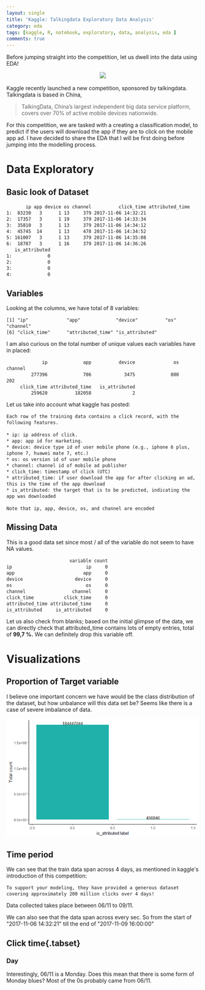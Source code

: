 ```yaml
---
layout: single
title: 'Kaggle: Talkingdata Exploratory Data Analysis'
category: eda
tags: [kaggle, R, notebook, exploratory, data, analysis, eda ]
comments: true
---
```


Before jumping straight into the competition, let us dwell into the data using EDA!

<script src="https://cdn.mathjax.org/mathjax/latest/MathJax.js?config=TeX-AMS-MML_HTMLorMML" type="text/javascript"></script>


<center><img src="https://kaggle2.blob.core.windows.net/competitions/kaggle/5340/logos/front_page.png"></center>


Kaggle recently launched a new competition, sponsored by talkingdata. Talkingdata is based in China, 

> TalkingData, China’s largest independent big data service platform, covers over 70% of active mobile devices nationwide.

For this competition, we are tasked with a creating a classification model, to predict if the users will download the app if they are to click on the mobile app ad. I have decided to share the EDA that I will be first doing before jumping into the modelling process. 

# Data Exploratory 

## Basic look of Dataset 

```text
       ip app device os channel          click_time attributed_time
1:  83230   3      1 13     379 2017-11-06 14:32:21                
2:  17357   3      1 19     379 2017-11-06 14:33:34                
3:  35810   3      1 13     379 2017-11-06 14:34:12                
4:  45745  14      1 13     478 2017-11-06 14:34:52                
5: 161007   3      1 13     379 2017-11-06 14:35:08                
6:  18787   3      1 16     379 2017-11-06 14:36:26                
   is_attributed
1:             0
2:             0
3:             0
4:             0
```

## Variables

Looking at the columns, we have total of 8 variables: 

```text
[1] "ip"              "app"             "device"          "os"              "channel"        
[6] "click_time"      "attributed_time" "is_attributed"  
```

I am also curious on the total number of unique values each variables have in placed: 

```text
             ip             app          device              os         channel 
         277396             706            3475             800             202 
     click_time attributed_time   is_attributed 
         259620          182058               2 
```
             
Let us take into account what kaggle has posted:  


```text 
Each row of the training data contains a click record, with the following features.

* ip: ip address of click.
* app: app id for marketing.
* device: device type id of user mobile phone (e.g., iphone 6 plus, iphone 7, huawei mate 7, etc.)
* os: os version id of user mobile phone
* channel: channel id of mobile ad publisher
* click_time: timestamp of click (UTC)
* attributed_time: if user download the app for after clicking an ad, this is the time of the app download
* is_attributed: the target that is to be predicted, indicating the app was downloaded

Note that ip, app, device, os, and channel are encoded
```


## Missing Data 

This is a good data set since most / all of the variable do not seem to have NA values.

```text 
                       variable count
ip                           ip     0
app                         app     0
device                   device     0
os                           os     0
channel                 channel     0
click_time           click_time     0
attributed_time attributed_time     0
is_attributed     is_attributed     0
```

Let us also check from blanks; based on the initial glimpse of the data, we can directly check that attributed_time contains lots of empty entries, total of **99,7 %.** We can definitely drop this variable off.  

# Visualizations


## Proportion of Target variable 

I believe one important concern we have would be the class distribution of the dataset, but how unbalance will this data set be? Seems like there is a case of severe imbalance of data.

<center><img src="/images/talkingdata_charts/chart1.png?style=centerme"></center>

## Time period 

We can see that the train data span across 4 days, as mentioned in kaggle's introduction of this competition: 

>
    To support your modeling, they have provided a generous dataset covering approximately 200 million clicks over 4 days!


Data collected takes place between 06/11 to 09/11. 

We can also see that the data span across every sec. 
So from the start of  "2017-11-06 14:32:21" till the end of "2017-11-09 16:00:00"

## Click time{.tabset} 


### Day

Interestingly, 06/11 is a Monday. Does this mean that there is some form of Monday blues? Most of the 0s probably came from 06/11. 

